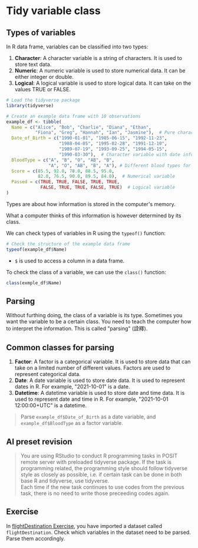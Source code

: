 # Tidy variable class

## Types of variables

In R data frame, variables can be classified into two types:

1. **Character**: A character variable is a string of characters. It is used to store text data.
2. **Numeric**: A numeric variable is used to store numerical data. It can be either integer or double.
3. **Logical**: A logical variable is used to store logical data. It can take on the values TRUE or FALSE.

```r
# Load the tidyverse package
library(tidyverse)

# Create an example data frame with 10 observations
example_df <- tibble(
  Name = c("Alice", "Bob", "Charlie", "Diana", "Ethan", 
           "Fiona", "Greg", "Hannah", "Ian", "Jasmine"),  # Pure character variable
  Date_of_Birth = c("1990-01-01", "1985-06-15", "1992-11-23", 
                    "1988-04-05", "1995-02-28", "1991-12-10", 
                    "1989-07-19", "1993-09-25", "1994-05-15", 
                    "1990-03-30"),  # Character variable with date information
  BloodType = c("A", "B", "O", "AB", "B",  
                "A", "O", "AB", "B", "A"), # Different blood types for each individual
  Score = c(85.5, 92.0, 78.0, 88.5, 95.0, 
            82.0, 76.5, 90.0, 89.5, 84.0),  # Numerical variable
  Passed = c(TRUE, TRUE, FALSE, TRUE, TRUE, 
             FALSE, TRUE, TRUE, FALSE, TRUE)  # Logical variable
)

```

Types are about how information is stored in the computer's memory.

What a computer thinks of this information is however determined by its class. 

We can check types of variables in R using the `typeof()` function:   
```r  
# Check the structure of the example data frame
typeof(example_df$Name) 
```

  - `$` is used to access a column in a data frame.  

To check the class of a variable, we can use the `class()` function:  
```r  
class(exmple_df$Name)  
```  

## Parsing 

Without furthing doing, the class of a variable is its type. Sometimes you want the variable to be a certain class. You need to teach the computer how to interpret the information. This is called "parsing" (詮釋).


## Common classes for parsing

1. **Factor**: A factor is a categorical variable. It is used to store data that can take on a limited number of different values. Factors are used to represent categorical data.
2. **Date**: A date variable is used to store date data. It is used to represent dates in R. For example, "2021-10-01" is a date.
3. **Datetime**: A datetime variable is used to store date and time data. It is used to represent date and time in R.  For example, "2021-10-01 12:00:00+UTC" is a datetime.

> Parse `example_df$Date_of_Birth` as a date variable, and `example_df$BloodType` as a factor variable.

## AI preset revision  

> You are using RStudio to conduct R programming tasks in POSIT remote server with preloaded tidyverse package. If the task is programming related, the programming style should follow tidyverse style as closely as possible, i.e. if certain task can be done in both base R and tidyverse, use tidyverse.  
> Each time if the new task continues to use codes from the previous task, there is no need to write those preceeding codes again. 

## Exercise

In [flightDestination Exercise](https://github.com/tpemartin/113-1-R/blob/main/Lecture-notes/03-task-flow.md#exercise), you have imported a dataset called `flightDestination`. Check which variables in the dataset need to be parsed. Parse them accordingly.
